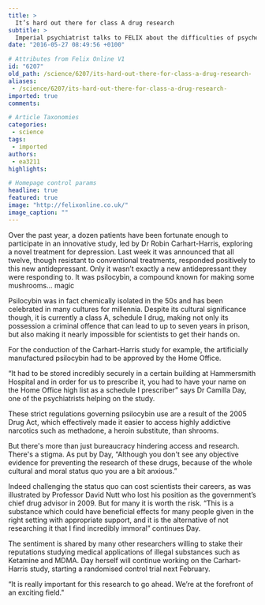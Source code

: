 ```yaml
---
title: >
  It’s hard out there for class A drug research
subtitle: >
  Imperial psychiatrist talks to FELIX about the difficulties of psychedelic research
date: "2016-05-27 08:49:56 +0100"

# Attributes from Felix Online V1
id: "6207"
old_path: /science/6207/its-hard-out-there-for-class-a-drug-research-
aliases:
 - /science/6207/its-hard-out-there-for-class-a-drug-research-
imported: true
comments:

# Article Taxonomies
categories:
 - science
tags:
 - imported
authors:
 - ea3211
highlights:

# Homepage control params
headline: true
featured: true
image: "http://felixonline.co.uk/"
image_caption: ""
---
```


Over the past year, a dozen patients have been fortunate enough to participate in an innovative study, led by Dr Robin Carhart-Harris, exploring a novel treatment for depression. Last week it was announced that all twelve, though resistant to conventional treatments, responded positively to this new antidepressant. Only it wasn’t exactly a new antidepressant they were responding to. It was psilocybin, a compound known for making some mushrooms... magic

Psilocybin was in fact chemically isolated in the 50s and has been celebrated in many cultures for millennia. Despite its cultural significance though, it is currently a class A, schedule I drug, making not only its possession a criminal offence that can lead to up to seven years in prison, but also making it nearly impossible for scientists to get their hands on.

For the conduction of the Carhart-Harris study for example, the artificially manufactured psilocybin had to be approved by the Home Office.

“It had to be stored incredibly securely in a certain building at Hammersmith Hospital and in order for us to prescribe it, you had to have your name on the Home Office high list as a schedule I prescriber” says Dr Camilla Day, one of the psychiatrists helping on the study.

These strict regulations governing psilocybin use are a result of the 2005 Drug Act, which effectively made it easier to access highly addictive narcotics such as methadone, a heroin substitute, than shrooms.

But there's more than just bureaucracy hindering access and research. There's a stigma. As put by Day, “Although you don't see any objective evidence for preventing the research of these drugs, because of the whole cultural and moral status quo you are a bit anxious.”

Indeed challenging the status quo can cost scientists their careers, as was illustrated by Professor David Nutt who lost his position as the government’s chief drug advisor in 2009. But for many it is worth the risk. “This is a substance which could have beneficial effects for many people given in the right setting with appropriate support, and it is the alternative of not researching it that I find incredibly immoral” continues Day.

The sentiment is shared by many other researchers willing to stake their reputations studying medical applications of illegal substances such as Ketamine and MDMA. Day herself will continue working on the Carhart-Harris study, starting a randomised control trial next February.

“It is really important for this research to go ahead. We’re at the forefront of an exciting field."
